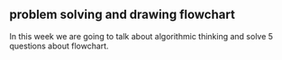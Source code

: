 ## problem solving and drawing flowchart

In this week we are going to talk about algorithmic thinking and solve 5 questions about flowchart.
